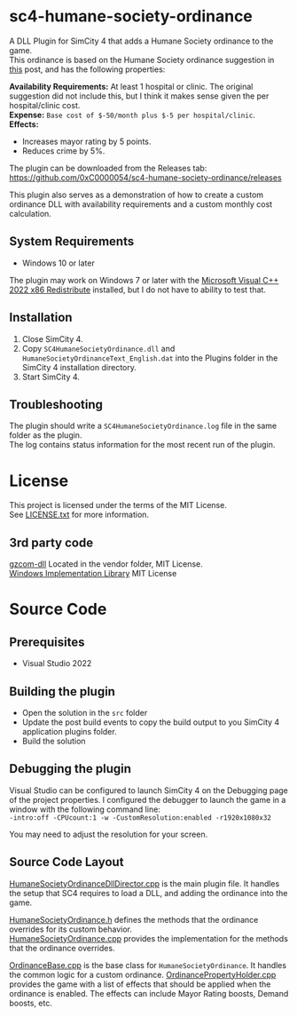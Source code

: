 # sc4-humane-society-ordinance

A DLL Plugin for SimCity 4 that adds a Humane Society ordinance to the game.   
This ordinance is based on the Humane Society ordinance suggestion in [this](https://community.simtropolis.com/forums/topic/26215-ordinances-complete-list/?do=findComment&comment=703433) post, and has the following properties:

**Availability Requirements:** At least 1 hospital or clinic. The original suggestion did not include this, but I think it makes sense given the per hospital/clinic cost.      
**Expense:** `Base cost of $-50/month plus $-5 per hospital/clinic`.    
**Effects:**
* Increases mayor rating by 5 points.
* Reduces crime by 5%.

The plugin can be downloaded from the Releases tab: https://github.com/0xC0000054/sc4-humane-society-ordinance/releases

This plugin also serves as a demonstration of how to create a custom ordinance DLL with availability requirements and a custom monthly cost calculation.

## System Requirements

* Windows 10 or later

The plugin may work on Windows 7 or later with the [Microsoft Visual C++ 2022 x86 Redistribute](https://aka.ms/vs/17/release/vc_redist.x86.exe) installed, but I do not have to ability to test that.

## Installation

1. Close SimCity 4.
2. Copy `SC4HumaneSocietyOrdinance.dll` and `HumaneSocietyOrdinanceText_English.dat` into the Plugins folder in the SimCity 4 installation directory.
3. Start SimCity 4.

## Troubleshooting

The plugin should write a `SC4HumaneSocietyOrdinance.log` file in the same folder as the plugin.    
The log contains status information for the most recent run of the plugin.

# License

This project is licensed under the terms of the MIT License.    
See [LICENSE.txt](LICENSE.txt) for more information.

## 3rd party code

[gzcom-dll](https://github.com/nsgomez/gzcom-dll/tree/master) Located in the vendor folder, MIT License.    
[Windows Implementation Library](https://github.com/microsoft/wil) MIT License    

# Source Code

## Prerequisites

* Visual Studio 2022

## Building the plugin

* Open the solution in the `src` folder
* Update the post build events to copy the build output to you SimCity 4 application plugins folder.
* Build the solution

## Debugging the plugin

Visual Studio can be configured to launch SimCity 4 on the Debugging page of the project properties.
I configured the debugger to launch the game in a window with the following command line:    
`-intro:off -CPUcount:1 -w -CustomResolution:enabled -r1920x1080x32`

You may need to adjust the resolution for your screen.

## Source Code Layout

[HumaneSocietyOrdinanceDllDirector.cpp](src/HumaneSocietyOrdinanceDllDirector.cpp) is the main plugin file. It handles the setup that SC4 requires to load a DLL, and adding the ordinance into the game.

[HumaneSocietyOrdinance.h](src/HumaneSocietyOrdinance.h) defines the methods that the ordinance overrides for its custom behavior.    
[HumaneSocietyOrdinance.cpp](src/HumaneSocietyOrdinance.cpp) provides the implementation for the methods that the ordinance overrides.

[OrdinanceBase.cpp](src/OrdinanceBase.cpp) is the base class for `HumaneSocietyOrdinance`. It handles the common logic for a custom ordinance.
[OrdinancePropertyHolder.cpp](src/OrdinancePropertyHolder.cpp) provides the game with a list of effects that should be applied when the ordinance is enabled.
The effects can include Mayor Rating boosts, Demand boosts, etc.
